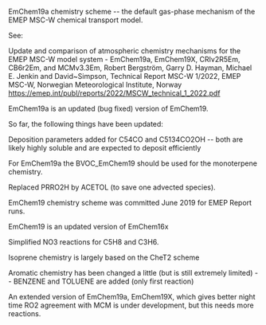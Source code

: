 EmChem19a chemistry scheme -- the default gas-phase mechanism of the EMEP MSC-W chemical transport model.

See:

  Update and comparison of atmospheric chemistry mechanisms for the EMEP MSC-W model system - EmChem19a, EmChem19X, CRIv2R5Em, CB6r2Em, and MCMv3.3Em,
  Robert Bergström, Garry D. Hayman, Michael E. Jenkin  and David~Simpson,
  Technical Report MSC-W 1/2022,
  EMEP MSC-W, Norwegian Meteorological Institute, Norway
  https://emep.int/publ/reports/2022/MSCW_technical_1_2022.pdf


EmChem19a is an updated (bug fixed) version of EmChem19.

So far, the following things have been updated:

Deposition parameters added for C54CO and C5134CO2OH -- both are likely
highly soluble and are expected to deposit efficiently

For EmChem19a the BVOC_EmChem19 should be used for the monoterpene
chemistry.

Replaced PRRO2H by ACETOL (to save one advected species).


EmChem19 chemistry scheme was committed June 2019 for EMEP Report runs.

EmChem19 is an updated version of EmChem16x

  Simplified NO3 reactions for C5H8 and C3H6.

  Isoprene chemistry is largely based on the CheT2 scheme 

  Aromatic chemistry has been changed a little (but is still extremely limited)
    -- BENZENE and TOLUENE are added (only first reaction)

An extended version of EmChem19a, EmChem19X, which gives better night
time RO2 agreement with MCM is under development, but this needs more
reactions.


